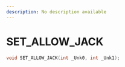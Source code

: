 ```yaml
---
description: No description available 
---
```


# SET_ALLOW_JACK

```cpp
void SET_ALLOW_JACK(int _Unk0, int _Unk1);
```